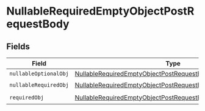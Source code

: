 # NullableRequiredEmptyObjectPostRequestBody


## Fields

| Field                                                                                                                                                     | Type                                                                                                                                                      | Required                                                                                                                                                  | Description                                                                                                                                               |
| --------------------------------------------------------------------------------------------------------------------------------------------------------- | --------------------------------------------------------------------------------------------------------------------------------------------------------- | --------------------------------------------------------------------------------------------------------------------------------------------------------- | --------------------------------------------------------------------------------------------------------------------------------------------------------- |
| `nullableOptionalObj`                                                                                                                                     | [NullableRequiredEmptyObjectPostRequestBodyNullableOptionalObj](../../models/operations/nullablerequiredemptyobjectpostrequestbodynullableoptionalobj.md) | :heavy_minus_sign:                                                                                                                                        | N/A                                                                                                                                                       |
| `nullableRequiredObj`                                                                                                                                     | [NullableRequiredEmptyObjectPostRequestBodyNullableRequiredObj](../../models/operations/nullablerequiredemptyobjectpostrequestbodynullablerequiredobj.md) | :heavy_check_mark:                                                                                                                                        | N/A                                                                                                                                                       |
| `requiredObj`                                                                                                                                             | [NullableRequiredEmptyObjectPostRequestBodyRequiredObj](../../models/operations/nullablerequiredemptyobjectpostrequestbodyrequiredobj.md)                 | :heavy_check_mark:                                                                                                                                        | N/A                                                                                                                                                       |